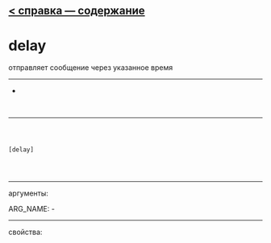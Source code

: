[< справка — содержание](index.html)
---

# delay


отправляет сообщение через указанное время

---

-
<br>


---


```



[delay]


            
```

---
аргументы:

ARG_NAME: -<br>

---
свойства:


